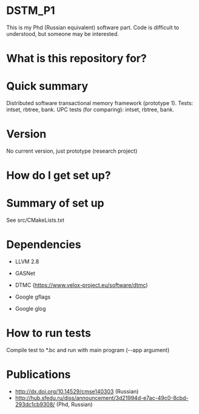 # DSTM_P1
This is my Phd (Russian equivalent) software part. Code is difficult to understood, but someone may be interested.
# What is this repository for?
# Quick summary
Distributed software transactional memory framework (prototype 1). Tests: intset, rbtree, bank. UPC tests (for comparing): intset, rbtree, bank.
# Version
No current version, just prototype (research project)
# How do I get set up?
# Summary of set up
See src/CMakeLists.txt
# Dependencies
- LLVM 2.8

- GASNet

- DTMC (https://www.velox-project.eu/software/dtmc)

- Google gflags

- Google glog
# How to run tests
Compile test to *.bc and run with main program (--app argument)
# Publications
- http://dx.doi.org/10.14529/cmse140303 (Russian)
- http://hub.sfedu.ru/diss/announcement/3d21994d-e7ac-49c0-8cbd-293dc1cb9308/ (Phd, Russian)
